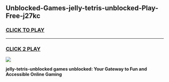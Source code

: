 
## Unblocked-Games-jelly-tetris-unblocked-Play-Free-j27kc
<h3>
<a href="https://premium76.site?title=jelly-tetris-unblocked&ref=10A">CLICK TO PLAY</a></h3>
<hr>

<h3>
<a href="https://premium76.site?title=jelly-tetris-unblocked&ref=10A">CLICK 2 PLAY</a>
  
</h3>

<a href="https://premium76.site?title=jelly-tetris-unblocked&ref=10A"><img src="https://clearcache.store/games.png"></a>


**jelly-tetris-unblocked games unblocked: Your Gateway to Fun and Accessible Online Gaming**
